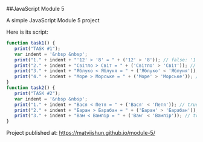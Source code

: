 ##JavaScript Module 5
 
 A simple JavaScript Module 5 project
 
 Here is its script:
 
 ```javascript
function task1() {
    print("TASK #1");
    var indent = '&nbsp &nbsp';
    print("1." + indent + "'12' > '8' = " + ('12' > '8')); // false: '1' < '8'
    print("2." + indent + "Світло > Світ = " + ('Світло' > 'Світ')); // true: 'л' > ''
    print("3." + indent + "Яблуко < Яблуня = " + ('Яблуко' < 'Яблуня')); // true: 'к' < 'н'
    print("4." + indent + "Море > Морське = " + ('Море' > 'Морське')); // false: 'е' < 'с'
}
function task2() {
    print("TASK #2");
    var indent = '&nbsp &nbsp';
    print("1." + indent + "Вася < Петя = " + ('Вася' < 'Петя')); // true
    print("2." + indent + "Баран > Барабан = " + ('Баран' > 'Барабан')); // true
    print("3." + indent + "Вам < Вампір = " + ('Вам' < 'Вампір')); // true
}
```
Project published at: https://matviishun.github.io/module-5/